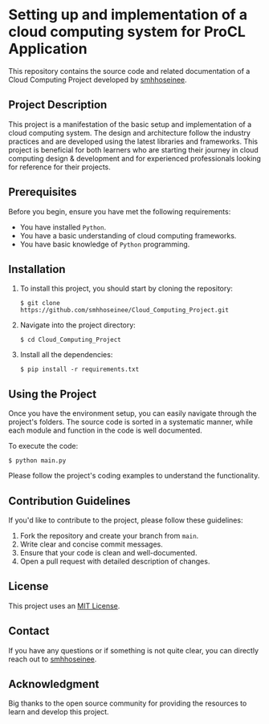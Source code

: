 # Setting up and implementation of a cloud computing system for ProCL Application

This repository contains the source code and related documentation of a Cloud Computing Project developed by [smhhoseinee](https://github.com/smhhoseinee).

## Project Description

This project is a manifestation of the basic setup and implementation of a cloud computing system. The design and architecture follow the industry practices and are developed using the latest libraries and frameworks. This project is beneficial for both learners who are starting their journey in cloud computing design & development and for experienced professionals looking for reference for their projects.

## Prerequisites

Before you begin, ensure you have met the following requirements:

- You have installed `Python`.
- You have a basic understanding of cloud computing frameworks.
- You have basic knowledge of `Python` programming.

## Installation

1. To install this project, you should start by cloning the repository:
   ```
   $ git clone https://github.com/smhhoseinee/Cloud_Computing_Project.git
   ```
2. Navigate into the project directory:
   ```
   $ cd Cloud_Computing_Project
   ```
3. Install all the dependencies:
   ```
   $ pip install -r requirements.txt
   ```

## Using the Project

Once you have the environment setup, you can easily navigate through the project's folders. The source code is sorted in a systematic manner, while each module and function in the code is well documented.

To execute the code:
```
$ python main.py
```
Please follow the project's coding examples to understand the functionality.

## Contribution Guidelines

If you'd like to contribute to the project, please follow these guidelines:

1. Fork the repository and create your branch from `main`.
2. Write clear and concise commit messages.
3. Ensure that your code is clean and well-documented.
4. Open a pull request with detailed description of changes.

## License

This project uses an [MIT License](https://opensource.org/licenses/MIT).

## Contact

If you have any questions or if something is not quite clear, you can directly reach out to [smhhoseinee](https://github.com/smhhoseinee).

## Acknowledgment

Big thanks to the open source community for providing the resources to learn and develop this project.
